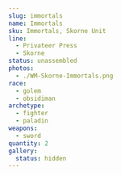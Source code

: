 ```yaml
---
slug: immortals
name: Immortals
sku: Immortals, Skorne Unit
line:
  - Privateer Press
  - Skorne
status: unassembled
photos:
  - ./WM-Skorne-Immortals.png
race:
  - golem
  - obsidiman
archetype:
  - fighter
  - paladin
weapons:
  - sword
quantity: 2
gallery:
  status: hidden
---
```

